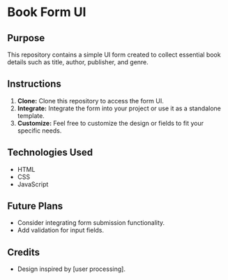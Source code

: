 # Book Form UI

## Purpose
This repository contains a simple UI form created to collect essential book details such as title, author, publisher, and genre.

## Instructions
1. **Clone:** Clone this repository to access the form UI.
2. **Integrate:** Integrate the form into your project or use it as a standalone template.
3. **Customize:** Feel free to customize the design or fields to fit your specific needs.

## Technologies Used
- HTML
- CSS
- JavaScript 

## Future Plans
- Consider integrating form submission functionality.
- Add validation for input fields.

## Credits
- Design inspired by [user processing].
